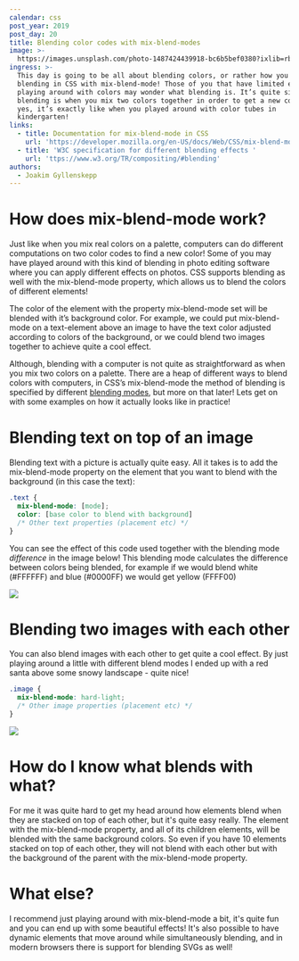 ```yaml
---
calendar: css
post_year: 2019
post_day: 20
title: Blending color codes with mix-blend-modes
image: >-
  https://images.unsplash.com/photo-1487424439918-bc6b5bef0380?ixlib=rb-1.2.1&ixid=eyJhcHBfaWQiOjEyMDd9&auto=format&fit=crop&w=2691&q=80
ingress: >-
  This day is going to be all about blending colors, or rather how you can do
  blending in CSS with mix-blend-mode! Those of you that have limited experience
  playing around with colors may wonder what blending is. It’s quite simple,
  blending is when you mix two colors together in order to get a new color - and
  yes, it’s exactly like when you played around with color tubes in
  kindergarten!
links:
  - title: Documentation for mix-blend-mode in CSS
    url: 'https://developer.mozilla.org/en-US/docs/Web/CSS/mix-blend-mode'
  - title: 'W3C specification for different blending effects '
    url: 'ttps://www.w3.org/TR/compositing/#blending'
authors:
  - Joakim Gyllenskepp
---
```

# How does mix-blend-mode work?
Just like when you mix real colors on a palette, computers can do different computations on two color codes to find a new color! Some of you may have played around with this kind of blending in photo editing software where you can apply different effects on photos. CSS supports blending as well with the mix-blend-mode property, which allows us to blend the colors of different elements! 

The color of the element with the property mix-blend-mode set will be blended with it’s background color. For example, we could put mix-blend-mode on a text-element above an image to have the text color adjusted according to colors of the background, or we could blend two images together to achieve quite a cool effect.

Although, blending with a computer is not quite as straightforward as when you mix two colors on a palette. There are a heap of different ways to blend colors with computers, in CSS’s mix-blend-mode the method of blending is specified by different [blending modes](https://developer.mozilla.org/en-US/docs/Web/CSS/mix-blend-mode), but more on that later! 
Lets get on with some examples on how it actually looks like in practice! 


# Blending text on top of an image
Blending text with a picture is actually quite easy. All it takes is to add the mix-blend-mode property on the element that you want to blend with the background (in this case the text):

``` CSS
.text {
  mix-blend-mode: [mode];
  color: [base color to blend with background]
  /* Other text properties (placement etc) */
}
```
You can see the effect of this code used together with the blending mode *difference* in the image below! This blending mode calculates the difference between colors being blended, for example if we would blend white (#FFFFFF) and blue (#0000FF) we would get yellow (FFFF00)

<img class="wide-image" src="https://i.ibb.co/JjJ0Vsf/css-christmas-textpic.png" />


# Blending two images with each other
You can also blend images with each other to get quite a cool effect. By just playing around a little with different blend modes I ended up with a red santa above some snowy landscape - quite nice!

``` CSS
.image {
  mix-blend-mode: hard-light;
  /* Other image properties (placement etc) */
}
```

<img class="wide-image" src="https://i.ibb.co/vLhNgvN/css-christmas-picpic.png" />

# How do I know what blends with what?
For me it was quite hard to get my head around how elements blend when they are stacked on top of each other, but it's quite easy really. The element with the mix-blend-mode property, and all of its children elements, will be blended with the same background colors. So even if you have 10 elements stacked on top of each other, they will not blend with each other but with the background of the parent with the mix-blend-mode property.

# What else?
I recommend just playing around with mix-blend-mode a bit, it's quite fun and you can end up with some beautiful effects! It's also possible to have dynamic elements that move around while simultaneously blending, and in modern browsers there is support for blending SVGs as well!
